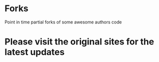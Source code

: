 # Forks
Point in time partial forks of some awesome authors code

# Please visit the original sites for the latest updates
